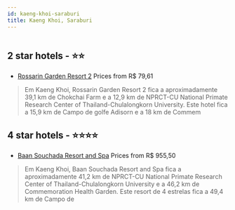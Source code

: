 ```yaml
---
id: kaeng-khoi-saraburi
title: Kaeng Khoi, Saraburi
---
```


<center><img src="https://i.travelapi.com/hotels/7000000/6470000/6469200/6469101/5a6adcb1_z.jpg" alt="" /></center>


##  2 star hotels - ⭐️⭐️

-    [Rossarin Garden Resort 2](https://www.hurb.com/br/aud/https://www.hurb.com/br/hotels/kaeng-khoi/rossarin-garden-resort-2-HT-23O6?cmp=18055) Prices from R$ 79,61
   > Em Kaeng Khoi, Rossarin Garden Resort 2 fica a aproximadamente 39,1 km de Chokchai Farm e a 12,9 km de NPRCT-CU National Primate Research Center of Thailand-Chulalongkorn University.  Este hotel fica a 15,9 km de Campo de golfe Adisorn e a 18 km de Commem

##  4 star hotels - ⭐️⭐️⭐️⭐️

-    [Baan Souchada Resort and Spa](https://www.hurb.com/br/aud/https://www.hurb.com/br/hotels/kaeng-khoi/baan-souchada-resort-and-spa-HT-O2A7?cmp=18055) Prices from R$ 955,50
   > Em Kaeng Khoi, Baan Souchada Resort and Spa fica a aproximadamente 41,2 km de NPRCT-CU National Primate Research Center of Thailand-Chulalongkorn University e a 46,2 km de Commemoration Health Garden.  Este resort de 4 estrelas fica a 49,4 km de Campo de 
